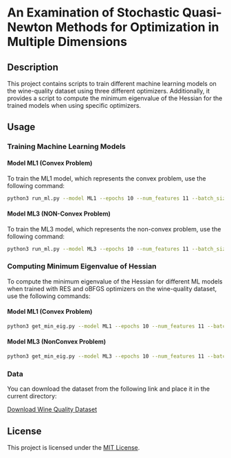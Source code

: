 # An Examination of Stochastic Quasi-Newton Methods for Optimization in Multiple Dimensions

## Description

This project contains scripts to train different machine learning models on the wine-quality dataset using three different optimizers. Additionally, it provides a script to compute the minimum eigenvalue of the Hessian for the trained models when using specific optimizers.

## Usage

### Training Machine Learning Models

#### Model ML1 (Convex Problem)

To train the ML1 model, which represents the convex problem, use the following command:

```bash
python3 run_ml.py --model ML1 --epochs 10 --num_features 11 --batch_size 100
```

#### Model ML3 (NON-Convex Problem)

To train the ML3 model, which represents the non-convex problem, use the following command:

```bash
python3 run_ml.py --model ML3 --epochs 10 --num_features 11 --batch_size 100
```

### Computing Minimum Eigenvalue of Hessian

To compute the minimum eigenvalue of the Hessian for different ML models when trained with RES and oBFGS optimizers on the wine-quality dataset, use the following commands:

#### Model ML1 (Convex Problem)

```bash
python3 get_min_eig.py --model ML1 --epochs 10 --num_features 11 --batch_size 100
```

#### Model ML3 (NonConvex Problem)

```bash
python3 get_min_eig.py --model ML3 --epochs 10 --num_features 11 --batch_size 100
```

### Data

You can download the dataset from the following link and place it in the current directory:

[Download Wine Quality Dataset](https://www.kaggle.com/code/abdelruhmanessam/wine-quality)

## License

This project is licensed under the [MIT License](LICENSE).
